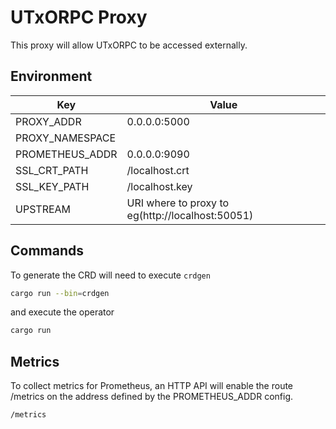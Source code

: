 # UTxORPC Proxy

This proxy will allow UTxORPC to be accessed externally.

## Environment

| Key               | Value                                            |
| ----------------- | ------------------------------------------------ |
| PROXY_ADDR        | 0.0.0.0:5000                                     |
| PROXY_NAMESPACE   |                                                  |
| PROMETHEUS_ADDR   | 0.0.0.0:9090                                     |
| SSL_CRT_PATH      | /localhost.crt                                   |
| SSL_KEY_PATH      | /localhost.key                                   |
| UPSTREAM          | URI where to proxy to eg(http://localhost:50051) |

## Commands

To generate the CRD will need to execute `crdgen`

```bash
cargo run --bin=crdgen
```

and execute the operator

```bash
cargo run
```

## Metrics

To collect metrics for Prometheus, an HTTP API will enable the route /metrics
on the address defined by the PROMETHEUS_ADDR config.

```
/metrics
```
